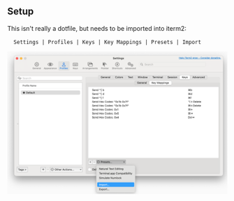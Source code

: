## Setup

This isn't really a dotfile, but needs to be imported into iterm2:

```
  Settings | Profiles | Keys | Key Mappings | Presets | Import
```

![Settings Import](import.png)
